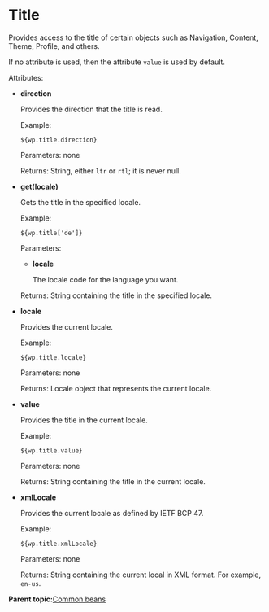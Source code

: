 # Title 

Provides access to the title of certain objects such as Navigation, Content, Theme, Profile, and others.

If no attribute is used, then the attribute `value` is used by default.

Attributes:

-   **direction**

    Provides the direction that the title is read.

    Example:

    ```
    ${wp.title.direction}
    ```

    Parameters: none

    Returns: String, either `ltr` or `rtl`; it is never null.

-   **get\(locale\)**

    Gets the title in the specified locale.

    Example:

    ```
    ${wp.title['de']}
    ```

    Parameters:

    -   **locale**

        The locale code for the language you want.

    Returns: String containing the title in the specified locale.

-   **locale**

    Provides the current locale.

    Example:

    ```
    ${wp.title.locale}
    ```

    Parameters: none

    Returns: Locale object that represents the current locale.

-   **value**

    Provides the title in the current locale.

    Example:

    ```
    ${wp.title.value}
    ```

    Parameters: none

    Returns: String containing the title in the current locale.

-   **xmlLocale**

    Provides the current locale as defined by IETF BCP 47.

    Example:

    ```
    ${wp.title.xmlLocale}
    ```

    Parameters: none

    Returns: String containing the current local in XML format. For example, `en-us`.


**Parent topic:**[Common beans ](../dev-theme/themeopt_el_bean_common.md)

